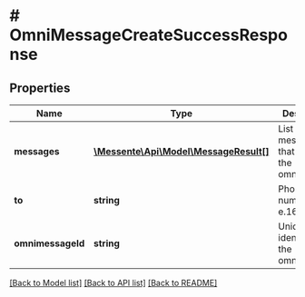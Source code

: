 # # OmniMessageCreateSuccessResponse

## Properties

Name | Type | Description | Notes
------------ | ------------- | ------------- | -------------
**messages** | [**\Messente\Api\Model\MessageResult[]**](MessageResult.md) | List of messages that compose the omnimessage | 
**to** | **string** | Phone number in e.164 format | 
**omnimessageId** | **string** | Unique identifier for the omnimessage | 

[[Back to Model list]](../../README.md#documentation-for-models) [[Back to API list]](../../README.md#documentation-for-api-endpoints) [[Back to README]](../../README.md)


